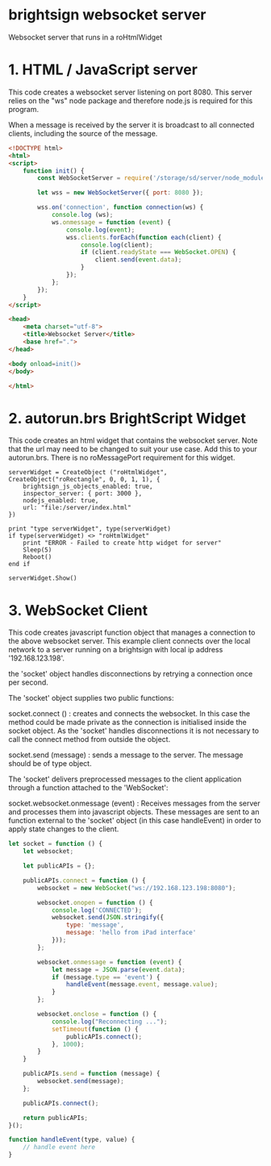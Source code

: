 # brightsign websocket server
 Websocket server that runs in a roHtmlWidget
 
 # 1. HTML / JavaScript server
 
This code creates a websocket server listening on port 8080. This server relies on the "ws" node package and therefore node.js is required for this program.

When a message is received by the server it is broadcast to all connected clients, including the source of the message.
 
```html
<!DOCTYPE html>
<html>
<script>
    function init() {
        const WebSocketServer = require('/storage/sd/server/node_modules/ws').Server;

        let wss = new WebSocketServer({ port: 8080 });

        wss.on('connection', function connection(ws) {
            console.log (ws);
            ws.onmessage = function (event) {
                console.log(event);
                wss.clients.forEach(function each(client) {
                    console.log(client);
                    if (client.readyState === WebSocket.OPEN) {
                        client.send(event.data);
                    }
                });
            };
        });
    }
</script>

<head>
    <meta charset="utf-8">
    <title>Websocket Server</title>
    <base href=".">
</head>

<body onload=init()>
</body>

</html>
```

# 2. autorun.brs BrightScript Widget

This code creates an html widget that contains the websocket server. Note that the url may need to be changed to suit your use case. Add this to your autorun.brs. There is no roMessagePort requirement for this widget.

```brightscript
serverWidget = CreateObject ("roHtmlWidget", CreateObject("roRectangle", 0, 0, 1, 1), {
    brightsign_js_objects_enabled: true,
    inspector_server: { port: 3000 },
    nodejs_enabled: true,
    url: "file:/server/index.html"
})

print "type serverWidget", type(serverWidget)
if type(serverWidget) <> "roHtmlWidget"
    print "ERROR - Failed to create http widget for server"
    Sleep(5)
    Reboot()
end if

serverWidget.Show()
```

# 3. WebSocket Client

This code creates javascript function object that manages a connection to the above websocket server. This example client connects over the local network to a server running on a brightsign with local ip address '192.168.123.198'.

the 'socket' object handles disconnections by retrying a connection once per second.

The 'socket' object supplies two public functions:

socket.connect () :  creates and connects the websocket. In this case the method could be made private as the connection is initialised inside the socket object. As the 'socket' handles disconnections it is not necessary to call the connect method from outside the object.

socket.send (message) : sends a message to the server. The message should be of type object.

The 'socket' delivers preprocessed messages to the client application through a function attached to the 'WebSocket':

socket.websocket.onmessage (event) : Receives messages from the server and processes them into javascript objects. These messages are sent to an function external to the 'socket' object (in this case handleEvent) in order to apply state changes to the client.

```javascript
let socket = function () {
    let websocket;

    let publicAPIs = {};

    publicAPIs.connect = function () {
        websocket = new WebSocket("ws://192.168.123.198:8080");

        websocket.onopen = function () {
            console.log('CONNECTED');
            websocket.send(JSON.stringify({
                type: 'message',
                message: 'hello from iPad interface'
            }));
        };

        websocket.onmessage = function (event) {
            let message = JSON.parse(event.data);
            if (message.type == 'event') {
                handleEvent(message.event, message.value);
            }
        };

        websocket.onclose = function () {
            console.log("Reconnecting ...");
            setTimeout(function () {
                publicAPIs.connect();
            }, 1000);
        }
    }

    publicAPIs.send = function (message) {
        websocket.send(message);
    };

    publicAPIs.connect();

    return publicAPIs;
}();

function handleEvent(type, value) {
	// handle event here
}
```
